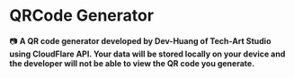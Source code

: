 # QRCode Generator

📷 __A QR code generator developed by Dev-Huang of Tech-Art Studio using CloudFlare API. Your data will be stored locally on your device and the developer will not be able to view the QR code you generate.__

